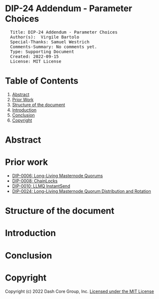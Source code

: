 # DIP-24 Addendum - Parameter Choices

<pre>
  Title: DIP-24 Addendum - Parameter Choices
  Author(s):  Virgile Bartolo
  Special-Thanks: Samuel Westrich
  Comments-Summary: No comments yet.
  Type: Supporting Document
  Created: 2022-09-15
  License: MIT License
</pre>

# Table of Contents

1. [Abstract](#abstract)
1. [Prior Work](#prior-work)
1. [Structure of the document](#structure-of-the-document)
1. [Introduction](#introduction)
1. [Conclusion](#conclusion)
1. [Copyright](#copyright)

# Abstract

# Prior work

* [DIP-0006: Long-Living Masternode Quorums](https://github.com/dashpay/dips/blob/master/dip-0006.md)
* [DIP-0008: ChainLocks](https://github.com/dashpay/dips/blob/master/dip-0008.md)
* [DIP-0010: LLMQ InstantSend](https://github.com/dashpay/dips/blob/master/dip-0010.md)
* [DIP-0024: Long-Living Masternode Quorum Distribution and Rotation](https://github.com/dashpay/dips/blob/master/dip-0024.md)

# Structure of the document

# Introduction

# Conclusion

# Copyright

Copyright (c) 2022 Dash Core Group, Inc. [Licensed under the MIT
License](https://opensource.org/licenses/MIT)
